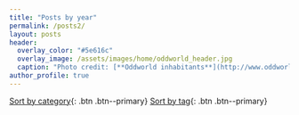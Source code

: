 ```yaml
---
title: "Posts by year"
permalink: /posts2/
layout: posts
header:
  overlay_color: "#5e616c"
  overlay_image: /assets/images/home/oddworld_header.jpg
  caption: "Photo credit: [**Oddworld inhabitants**](http://www.oddworld.com/)"
author_profile: true
---
```

[Sort by category](/categories){: .btn .btn--primary} [Sort by tag](/tags){: .btn .btn--primary}

